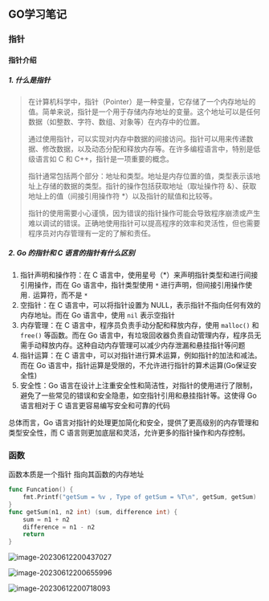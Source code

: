 ## GO学习笔记

### 指针

#### 指针介绍

#####  1. 什么是指针

>在计算机科学中，指针（Pointer）是一种变量，它存储了一个内存地址的值。简单来说，指针是一个用于存储内存地址的变量。这个地址可以是任何数据（如整数、字符、数组、对象等）在内存中的位置。
>
>通过使用指针，可以实现对内存中数据的间接访问。指针可以用来传递数据、修改数据，以及动态分配和释放内存等。在许多编程语言中，特别是低级语言如 C 和 C++，指针是一项重要的概念。
>
>指针通常包括两个部分：地址和类型。地址是内存位置的值，类型表示该地址上存储的数据的类型。指针的操作包括获取地址（取址操作符 &）、获取地址上的值（间接引用操作符 *）以及指针的赋值和比较等。
>
>指针的使用需要小心谨慎，因为错误的指针操作可能会导致程序崩溃或产生难以调试的错误。正确地使用指针可以提高程序的效率和灵活性，但也需要程序员对内存管理有一定的了解和责任。

#####  2. Go 的指针和 C 语言的指针有什么区别

1. 指针声明和操作符：在 C 语言中，使用星号（*）来声明指针类型和进行间接引用操作，而在 Go 语言中，指针类型使用 `*` 进行声明，但间接引用操作使用`.` 运算符，而不是 `*`
2. 空指针：在 C 语言中，可以将指针设置为 NULL，表示指针不指向任何有效的内存地址。而在 Go 语言中，使用 `nil` 表示空指针
3. 内存管理：在 C 语言中，程序员负责手动分配和释放内存，使用 `malloc()` 和 `free()` 等函数。而在 Go 语言中，有垃圾回收器负责自动管理内存，程序员无需手动释放内存。这种自动内存管理可以减少内存泄漏和悬挂指针等问题
4. 指针运算：在 C 语言中，可以对指针进行算术运算，例如指针的加法和减法。而在 Go 语言中，指针运算是受限的，不允许进行指针的算术运算(Go保证安全性)
5. 安全性：Go 语言在设计上注重安全性和简洁性，对指针的使用进行了限制，避免了一些常见的错误和安全隐患，如空指针引用和悬挂指针等。这使得 Go 语言相对于 C 语言更容易编写安全和可靠的代码

总体而言，Go 语言对指针的处理更加简化和安全，提供了更高级别的内存管理和类型安全性，而 C 语言则更加底层和灵活，允许更多的指针操作和内存控制。

### 函数

函数本质是一个指针 指向其函数的内存地址



```go
func Funcation() {
	fmt.Printf("getSum = %v , Type of getSum = %T\n", getSum, getSum)
}
func getSum(n1, n2 int) (sum, difference int) {
	sum = n1 + n2
	difference = n1 - n2
	return
}
```



![image-20230612200437027](https://cscgblog-1301638685.cos.ap-chengdu.myqcloud.com/md/image-20230612200437027.png)

![image-20230612200655996](https://cscgblog-1301638685.cos.ap-chengdu.myqcloud.com/md/image-20230612200655996.png)

![image-20230612200718093](https://cscgblog-1301638685.cos.ap-chengdu.myqcloud.com/md/image-20230612200718093.png)
